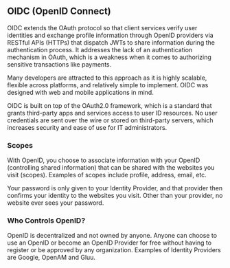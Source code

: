 ## OIDC (OpenID Connect)

OIDC extends the OAuth protocol so that client services verify user identities and exchange profile information through OpenID providers via RESTful APIs (HTTPs) that dispatch JWTs to share information during the authentication process. It addresses the lack of an authentication mechanism in OAuth, which is a weakness when it comes to authorizing sensitive transactions like payments.

Many developers are attracted to this approach as it is highly scalable, flexible across platforms, and relatively simple to implement. OIDC was designed with web and mobile applications in mind.

OIDC is built on top of the OAuth2.0 framework, which is a standard that grants third-party apps and services access to user ID resources. No user credentials are sent over the wire or stored on third-party servers, which increases security and ease of use for IT administrators.

### Scopes

With OpenID, you choose to associate information with your OpenID (controlling shared information) that can be shared with the websites you visit (scopes). Examples of scopes include profile, address, email, etc.

Your password is only given to your Identity Provider, and that provider then confirms your identity to the websites you visit. Other than your provider, no website ever sees your password.

### Who Controls OpenID?

OpenID is decentralized and not owned by anyone. Anyone can choose to use an OpenID or become an OpenID Provider for free without having to register or be approved by any organization. Examples of Identity Providers are Google, OpenAM and Gluu.
